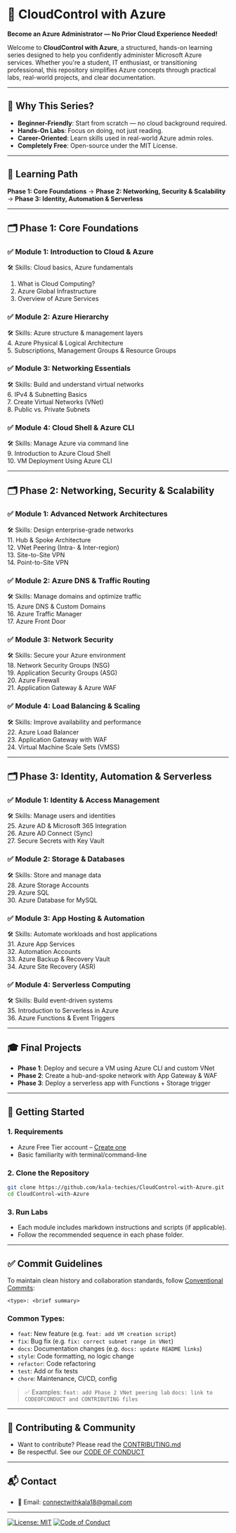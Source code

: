 # 🚀 CloudControl with Azure

**Become an Azure Administrator — No Prior Cloud Experience Needed!**

Welcome to **CloudControl with Azure**, a structured, hands-on learning series designed to help you confidently administer Microsoft Azure services. Whether you're a student, IT enthusiast, or transitioning professional, this repository simplifies Azure concepts through practical labs, real-world projects, and clear documentation.

---

## 🌟 Why This Series?

- **Beginner-Friendly**: Start from scratch — no cloud background required.
- **Hands-On Labs**: Focus on doing, not just reading.
- **Career-Oriented**: Learn skills used in real-world Azure admin roles.
- **Completely Free**: Open-source under the MIT License.

---

## 🧭 Learning Path

**Phase 1: Core Foundations** → **Phase 2: Networking, Security & Scalability** → **Phase 3: Identity, Automation & Serverless**

---

## 🗂️ Phase 1: Core Foundations

### ✅ Module 1: Introduction to Cloud & Azure
🛠️ Skills: Cloud basics, Azure fundamentals  
1. What is Cloud Computing?  
2. Azure Global Infrastructure  
3. Overview of Azure Services  

### ✅ Module 2: Azure Hierarchy
🛠️ Skills: Azure structure & management layers  
4. Azure Physical & Logical Architecture  
5. Subscriptions, Management Groups & Resource Groups  

### ✅ Module 3: Networking Essentials
🛠️ Skills: Build and understand virtual networks  
6. IPv4 & Subnetting Basics  
7. Create Virtual Networks (VNet)  
8. Public vs. Private Subnets  

### ✅ Module 4: Cloud Shell & Azure CLI
🛠️ Skills: Manage Azure via command line  
9. Introduction to Azure Cloud Shell  
10. VM Deployment Using Azure CLI  

---

## 🗂️ Phase 2: Networking, Security & Scalability

### ✅ Module 1: Advanced Network Architectures  
🛠️ Skills: Design enterprise-grade networks  
11. Hub & Spoke Architecture  
12. VNet Peering (Intra- & Inter-region)  
13. Site-to-Site VPN  
14. Point-to-Site VPN  

### ✅ Module 2: Azure DNS & Traffic Routing  
🛠️ Skills: Manage domains and optimize traffic  
15. Azure DNS & Custom Domains  
16. Azure Traffic Manager  
17. Azure Front Door  

### ✅ Module 3: Network Security  
🛠️ Skills: Secure your Azure environment  
18. Network Security Groups (NSG)  
19. Application Security Groups (ASG)  
20. Azure Firewall  
21. Application Gateway & Azure WAF  

### ✅ Module 4: Load Balancing & Scaling  
🛠️ Skills: Improve availability and performance  
22. Azure Load Balancer  
23. Application Gateway with WAF  
24. Virtual Machine Scale Sets (VMSS)  

---

## 🗂️ Phase 3: Identity, Automation & Serverless

### ✅ Module 1: Identity & Access Management  
🛠️ Skills: Manage users and identities  
25. Azure AD & Microsoft 365 Integration  
26. Azure AD Connect (Sync)  
27. Secure Secrets with Key Vault  

### ✅ Module 2: Storage & Databases  
🛠️ Skills: Store and manage data  
28. Azure Storage Accounts  
29. Azure SQL  
30. Azure Database for MySQL  

### ✅ Module 3: App Hosting & Automation  
🛠️ Skills: Automate workloads and host applications  
31. Azure App Services  
32. Automation Accounts  
33. Azure Backup & Recovery Vault  
34. Azure Site Recovery (ASR)  

### ✅ Module 4: Serverless Computing  
🛠️ Skills: Build event-driven systems  
35. Introduction to Serverless in Azure  
36. Azure Functions & Event Triggers  

---

## 🎓 Final Projects

- **Phase 1**: Deploy and secure a VM using Azure CLI and custom VNet  
- **Phase 2**: Create a hub-and-spoke network with App Gateway & WAF  
- **Phase 3**: Deploy a serverless app with Functions + Storage trigger  

---

## 🚀 Getting Started

### 1. Requirements

- Azure Free Tier account – [Create one](https://azure.microsoft.com/en-in/free/)
- Basic familiarity with terminal/command-line

### 2. Clone the Repository

```bash
git clone https://github.com/kala-techies/CloudControl-with-Azure.git
cd CloudControl-with-Azure
````

### 3. Run Labs

* Each module includes markdown instructions and scripts (if applicable).
* Follow the recommended sequence in each phase folder.

---

## ✅ Commit Guidelines

To maintain clean history and collaboration standards, follow [Conventional Commits](https://www.conventionalcommits.org/):

```
<type>: <brief summary>
```

### Common Types:

* `feat`: New feature (e.g. `feat: add VM creation script`)
* `fix`: Bug fix (e.g. `fix: correct subnet range in VNet`)
* `docs`: Documentation changes (e.g. `docs: update README links`)
* `style`: Code formatting, no logic change
* `refactor`: Code refactoring
* `test`: Add or fix tests
* `chore`: Maintenance, CI/CD, config

> ✅ Examples:
> `feat: add Phase 2 VNet peering lab`
> `docs: link to CODEOFCONDUCT and CONTRIBUTING files`

---

## 🤝 Contributing & Community

* Want to contribute? Please read the [CONTRIBUTING.md](https://github.com/kala-techies/CloudControl-with-Azure/blob/main/CONTRIBUTING.md)
* Be respectful. See our [CODE OF CONDUCT](https://github.com/kala-techies/CloudControl-with-Azure/blob/main/CODEOFCONDUCT.md)

---

## 📬 Contact

* 📧 Email: [connectwithkala18@gmail.com](mailto:connectwithkala18@gmail.com)

---

[![License: MIT](https://img.shields.io/badge/License-MIT-yellow.svg)](LICENSE)
[![Code of Conduct](https://img.shields.io/badge/Contributor%20Covenant-2.1-4baaaa.svg)](https://github.com/kala-techies/CloudControl-with-Azure/blob/main/CODEOFCONDUCT.md)

```
